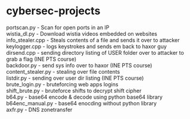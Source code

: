 # cybersec-projects

  portscan.py - Scan for open ports in an IP  
  wistia_dl.py - Download wistia videos embedded on websites  
  info_stealer.cpp - Steals contents of a file and sends it over to attacker  
  keylogger.cpp - logs keystrokes and sends em  back to haxor guy  
  dirsend.cpp - sending directory listing of USER folder over to attacker to grab a flag (INE PTS course)  
  backdoor.py - send sys info over to haxor (INE PTS course)  
  content_stealer.py - stealing over file contents  
  listdir.py - sending over user dir listing (INE PTS course)  
  brute_login.py - bruteforcing web apps logins  
  shift_brute.py - bruteforce shifts to decrypt shift cipher  
  b64.py - base64 encode & decode using python base64 library  
  b64enc_manual.py - base64 enocding without python library  
  axfr.py - DNS zonetransfer
  
